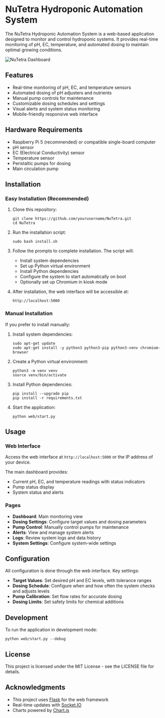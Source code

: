 # NuTetra Hydroponic Automation System

The NuTetra Hydroponic Automation System is a web-based application designed to monitor and control hydroponic systems. It provides real-time monitoring of pH, EC, temperature, and automated dosing to maintain optimal growing conditions.

![NuTetra Dashboard](web/static/img/dashboard-preview.png)

## Features

- Real-time monitoring of pH, EC, and temperature sensors
- Automated dosing of pH adjusters and nutrients
- Manual pump controls for maintenance
- Customizable dosing schedules and settings
- Visual alerts and system status monitoring
- Mobile-friendly responsive web interface

## Hardware Requirements

- Raspberry Pi 5 (recommended) or compatible single-board computer
- pH sensor
- EC (Electrical Conductivity) sensor
- Temperature sensor
- Peristaltic pumps for dosing
- Main circulation pump

## Installation

### Easy Installation (Recommended)

1. Clone this repository:
   ```
   git clone https://github.com/yourusername/NuTetra.git
   cd NuTetra
   ```

2. Run the installation script:
   ```
   sudo bash install.sh
   ```

3. Follow the prompts to complete installation. The script will:
   - Install system dependencies
   - Set up Python virtual environment
   - Install Python dependencies
   - Configure the system to start automatically on boot
   - Optionally set up Chromium in kiosk mode

4. After installation, the web interface will be accessible at:
   ```
   http://localhost:5000
   ```

### Manual Installation

If you prefer to install manually:

1. Install system dependencies:
   ```
   sudo apt-get update
   sudo apt-get install -y python3 python3-pip python3-venv chromium-browser
   ```

2. Create a Python virtual environment:
   ```
   python3 -m venv venv
   source venv/bin/activate
   ```

3. Install Python dependencies:
   ```
   pip install --upgrade pip
   pip install -r requirements.txt
   ```

4. Start the application:
   ```
   python web/start.py
   ```

## Usage

### Web Interface

Access the web interface at `http://localhost:5000` or the IP address of your device.

The main dashboard provides:
- Current pH, EC, and temperature readings with status indicators
- Pump status display
- System status and alerts

### Pages

- **Dashboard**: Main monitoring view
- **Dosing Settings**: Configure target values and dosing parameters
- **Pump Control**: Manually control pumps for maintenance
- **Alerts**: View and manage system alerts
- **Logs**: Review system logs and data history
- **System Settings**: Configure system-wide settings

## Configuration

All configuration is done through the web interface. Key settings:

- **Target Values**: Set desired pH and EC levels, with tolerance ranges
- **Dosing Schedule**: Configure when and how often the system checks and adjusts levels
- **Pump Calibration**: Set flow rates for accurate dosing
- **Dosing Limits**: Set safety limits for chemical additions

## Development

To run the application in development mode:

```
python web/start.py --debug
```

## License

This project is licensed under the MIT License - see the LICENSE file for details.

## Acknowledgments

- This project uses [Flask](https://flask.palletsprojects.com/) for the web framework
- Real-time updates with [Socket.IO](https://socket.io/)
- Charts powered by [Chart.js](https://www.chartjs.org/)

